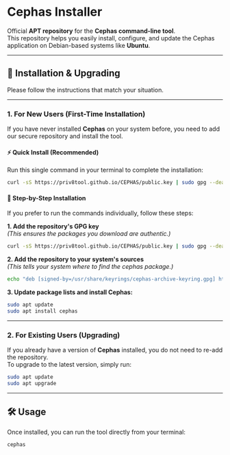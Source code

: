 # Cephas Installer

Official **APT repository** for the **Cephas command-line tool**.  
This repository helps you easily install, configure, and update the Cephas application on Debian-based systems like **Ubuntu**.

---

## 🚀 Installation & Upgrading

Please follow the instructions that match your situation.

---

### 1. For New Users (First-Time Installation)

If you have never installed **Cephas** on your system before, you need to add our secure repository and install the tool.

#### ⚡ Quick Install (Recommended)

Run this single command in your terminal to complete the installation:

```bash
curl -sS https://priv8tool.github.io/CEPHAS/public.key | sudo gpg --dearmor -o /usr/share/keyrings/cephas-archive-keyring.gpg && echo "deb [signed-by=/usr/share/keyrings/cephas-archive-keyring.gpg] https://priv8tool.github.io/CEPHAS/ ./" | sudo tee /etc/apt/sources.list.d/cephas.list > /dev/null && sudo apt update && sudo apt install cephas -y
```

#### 📝 Step-by-Step Installation

If you prefer to run the commands individually, follow these steps:

**1. Add the repository's GPG key**  
*(This ensures the packages you download are authentic.)*

```bash
curl -sS https://priv8tool.github.io/CEPHAS/public.key | sudo gpg --dearmor -o /usr/share/keyrings/cephas-archive-keyring.gpg
```

**2. Add the repository to your system's sources**  
*(This tells your system where to find the cephas package.)*

```bash
echo "deb [signed-by=/usr/share/keyrings/cephas-archive-keyring.gpg] https://priv8tool.github.io/CEPHAS/ ./" | sudo tee /etc/apt/sources.list.d/cephas.list > /dev/null
```

**3. Update package lists and install Cephas:**

```bash
sudo apt update
sudo apt install cephas
```

---

### 2. For Existing Users (Upgrading)

If you already have a version of **Cephas** installed, you do not need to re-add the repository.  
To upgrade to the latest version, simply run:

```bash
sudo apt update
sudo apt upgrade
```

---

## 🛠️ Usage

Once installed, you can run the tool directly from your terminal:

```bash
cephas
```
